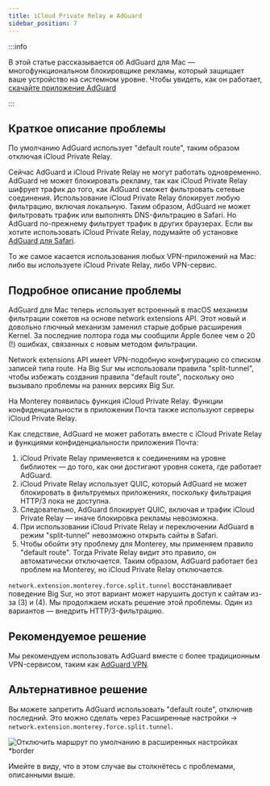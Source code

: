 ```yaml
---
title: iCloud Private Relay и AdGuard
sidebar_position: 7
---
```


:::info

В этой статье рассказывается об AdGuard для Mac — многофункциональном блокировщике рекламы, который защищает ваше устройство на системном уровне. Чтобы увидеть, как он работает, [скачайте приложение AdGuard](https://agrd.io/download-kb-adblock)

:::

## Краткое описание проблемы

По умолчанию AdGuard использует "default route", таким образом отключая iCloud Private Relay.

Сейчас AdGuard и iCloud Private Relay не могут работать одновременно. AdGuard не может блокировать рекламу, так как iCloud Private Relay шифрует трафик до того, как AdGuard сможет фильтровать сетевые соединения. Использование iCloud Private Relay блокирует любую фильтрацию, включая локальную. Таким образом, AdGuard не может фильтровать трафик или выполнять DNS-фильтрацию в Safari. Но AdGuard по-прежнему фильтрует трафик в других браузерах. Если вы хотите использовать iCloud Private Relay, подумайте об установке [AdGuard для Safari](https://adguard.com/adguard-safari/overview.html).

То же самое касается использования любых VPN-приложений на Mac: либо вы используете iCloud Private Relay, либо VPN-сервис.

## Подробное описание проблемы

AdGuard для Mac теперь использует встроенный в macOS механизм фильтрации сокетов на основе network extensions API. Этот новый и довольно глючный механизм заменил старые добрые расширения Kernel. За последние полтора года мы сообщили Apple более чем о 20 (!) ошибках, связанных с новым методом фильтрации.

Network extensions API имеет VPN-подобную конфигурацию со списком записей типа route. На Big Sur мы использовали правила "split-tunnel", чтобы избежать создания правила "default route", поскольку оно вызывало проблемы на ранних версиях Big Sur.

На Monterey появилась функция iCloud Private Relay. Функции конфиденциальности в приложении Почта также используют серверы iCloud Private Relay.

Как следствие, AdGuard не может работать вместе с iCloud Private Relay и функциями конфиденциальности приложения Почта:

1. iCloud Private Relay применяется к соединениям на уровне библиотек — до того, как они достигают уровня сокета, где работает AdGuard.
2. iCloud Private Relay использует QUIC, который AdGuard не может блокировать в фильтруемых приложениях, поскольку фильтрация HTTP/3 пока не доступна.
3. Следовательно, AdGuard блокирует QUIC, включая и трафик iCloud Private Relay — иначе блокировка рекламы невозможна.
4. При использовании iCloud Private Relay и переключении AdGuard в режим "split-tunnel" невозможно открыть сайты в Safari.
5. Чтобы обойти эту проблему для Monterey, мы применяем правило "default route". Тогда Private Relay видит это правило, он автоматически отключается. Таким образом, AdGuard работает без проблем на Monterey, но iCloud Private Relay отключается.

`network.extension.monterey.force.split.tunnel` восстанавливает поведение Big Sur, но этот вариант может нарушить доступ к сайтам из-за (3) и (4). Мы продолжаем искать решение этой проблемы. Один из вариантов — внедрить HTTP/3-фильтрацию.

## Рекомендуемое решение

Мы рекомендуем использовать AdGuard вместе с более традиционным VPN-сервисом, таким как [AdGuard VPN](https://adguard-vpn.com/).

## Альтернативное решение

Вы можете запретить AdGuard использовать "default route", отключив последний. Это можно сделать через Расширенные настройки → `network.extension.monterey.force.split.tunnel`.

![Отключить маршрут по умолчанию в расширенных настройках *border](https://cdn.adtidy.org/content/kb/ad_blocker/mac/mac_adguard_advanced_settings.jpg)

Имейте в виду, что в этом случае вы столкнётесь с проблемами, описанными выше.

